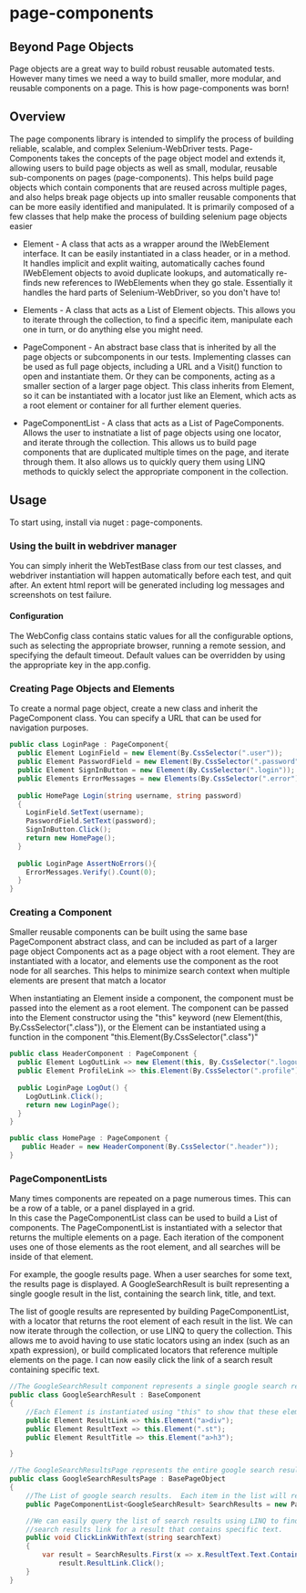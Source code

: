 # page-components

## Beyond Page Objects
Page objects are a great way to build robust reusable automated tests.  However many times we need a way to build smaller, more modular, and reusable components on a page.  This is how page-components was born!

## Overview

The page components library is intended to simplify the process of building reliable, scalable, and complex Selenium-WebDriver tests.  Page-Components takes the concepts of the page object model and extends it, allowing users to build page objects as well as small, modular, reusable sub-components on pages (page-components).  This helps build page objects which contain components that are reused across multiple pages, and also helps break page objects up into smaller reusable components that can be more easily identified and manipulated.  It is primarily composed of a few classes that help make the process of building selenium page objects easier

* Element - A class that acts as a wrapper around the IWebElement interface.  It can be easily instantiated in a class header, or in a method.  It handles implicit and explit waiting, automatically caches found IWebElement objects to avoid duplicate lookups, and automatically re-finds new references to IWebElements when they go stale.  Essentially it handles the hard parts of Selenium-WebDriver, so you don't have to!

* Elements - A class that acts as a List of Element objects.  This allows you to iterate through the collection, to find a specific item, manipulate each one in turn, or do anything else you might need.  

* PageComponent - An abstract base class that is inherited by all the page objects or subcomponents in our tests.  Implementing classes can be used as full page objects, including a URL and a Visit() function to open and instantiate them.  Or they can be components, acting as a smaller section of a larger page object. This class inherits from Element, so it can be instantiated with a locator just like an Element, which acts as a root element or container for all further element queries. 

* PageComponentList - A class that acts as a List of PageComponents.  Allows the user to instnatiate a list of page objects using one locator, and iterate through the collection.  This allows us to build page components that are duplicated multiple times on the page, and iterate through them.  It also allows us to quickly query them using LINQ methods to quickly select the appropriate component in the collection. 

## Usage
To start using, install via nuget : page-components.
### Using the built in webdriver manager
You can simply inherit the WebTestBase class from our test classes, and webdriver instantiation will happen automatically before each test, and quit after.  An extent html report will be generated including log messages and screenshots on test failure.
#### Configuration
The WebConfig class contains static values for all the configurable options, such as selecting the appropriate browser, running a remote session, and specifying the default timeout.  Default values can be overridden by using the appropriate key in the app.config.

### Creating Page Objects and Elements
To create a normal page object, create a new class and inherit the PageComponent class.  You can specify a URL that can be used for navigation purposes.
```cs
public class LoginPage : PageComponent{
  public Element LoginField = new Element(By.CssSelector(".user"));
  public Element PasswordField = new Element(By.CssSelector(".password"));
  public Element SignInButton = new Element(By.CssSelector(".login"));
  public Elements ErrorMessages = new Elements(By.CssSelector(".error"));
  
  public HomePage Login(string username, string password)
  {
    LoginField.SetText(username);
    PasswordField.SetText(password);
    SignInButton.Click();
    return new HomePage();
  }
  
  public LoginPage AssertNoErrors(){
    ErrorMessages.Verify().Count(0);
  }
}
```

### Creating a Component
Smaller reusable components can be built using the same base PageComponent abstract class, and can be included as part of a larger page object
Components act as a page object with a root element.  They are instantiated with a locator, and elements use the component as the root node for all searches.
This helps to minimize search context when multiple elements are present that match a locator

When instantiating an Element inside a component, the component must be passed into the element as a root element.  The component can be passed into the Element constructor using the "this" keyword (new Element(this, By.CssSelector(".class")), or the Element can be instantiated using a function in the component "this.Element(By.CssSelector(".class")"
```cs
public class HeaderComponent : PageComponent {
  public Element LogOutLink => new Element(this, By.CssSelector(".logout"));
  public Element ProfileLink => this.Element(By.CssSelector(".profile"));
  
  public LoginPage LogOut() {
    LogOutLink.Click();
    return new LoginPage();
  }
}

public class HomePage : PageComponent {
   public Header = new HeaderComponent(By.CssSelector(".header"));
}
```

### PageComponentLists
Many times components are repeated on a page numerous times.  This can be a row of a table, or a panel displayed in a grid.  
In this case the PageComponentList class can be used to build a List of components.  The PageComponentList is instantiated with
a selector that returns the multiple elements on a page.  Each iteration of the component uses one of those elements as the root element,
and all searches will be inside of that element.  

For example, the google results page.  When a user searches for some text, the results page is displayed.  A GoogleSearchResult is built representing a single google result
in the list, containing the search link, title, and text.  

The list of google results are represented by building PageComponentList, with a locator that returns the root element of each result in the list.  We can now iterate through
the collection, or use LINQ to query the collection.  This allows me to avoid having to use static locators using an index (such as an xpath expression), or build complicated 
locators that reference multiple elements on the page.  I can now easily click the link of a search result containing specific text.
```cs
//The GoogleSearchResult component represents a single google search result item on the google results page
public class GoogleSearchResult : BaseComponent
{
    //Each Element is instantiated using "this" to show that these elements are descendents of the component
    public Element ResultLink => this.Element("a>div");
    public Element ResultText => this.Element(".st");
    public Element ResultTitle => this.Element("a>h3");

}

//The GoogleSearchResultsPage represents the entire google search results page
public class GoogleSearchResultsPage : BasePageObject
{
    //The List of google search results.  Each item in the list will return one GoogleSearchResult found using the selector
    public PageComponentList<GoogleSearchResult> SearchResults = new PageComponentList<GoogleSearchResult>(".g");

    //We can easily query the list of search results using LINQ to find relative elements.  IN this case I want to click on the 
    //search results link for a result that contains specific text.  
    public void ClickLinkWithText(string searchText)
    {
        var result = SearchResults.First(x => x.ResultText.Text.Contains(searchText));
            result.ResultLink.Click();
    }
}
```


